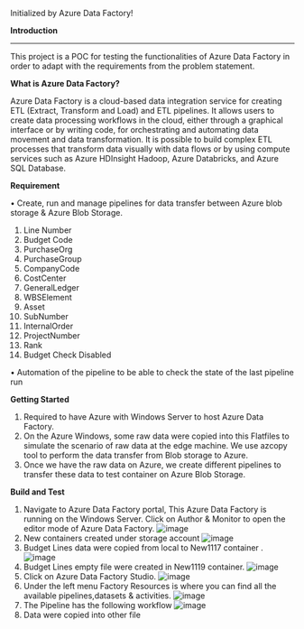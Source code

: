 Initialized by Azure Data Factory!

**Introduction**
__________________________________________________________________________________________________________________________________________________
This project is a POC for testing the functionalities of Azure Data Factory in order to adapt with the requirements from the problem statement.

**What is Azure Data Factory?**

Azure Data Factory is a cloud-based data integration service for creating ETL (Extract, Transform and Load) and ETL pipelines. It allows users to create data processing workflows in the cloud, either through a graphical interface or by writing code, for orchestrating and automating data movement and data transformation. It is possible to build complex ETL processes that transform data visually with data flows or by using compute services such as Azure HDInsight Hadoop, Azure Databricks, and Azure SQL Database.

**Requirement**

•	Create, run and manage pipelines for data transfer between Azure blob storage & Azure Blob Storage.

1.	Line Number
2.	Budget Code
3.	PurchaseOrg
4.	PurchaseGroup
5.	CompanyCode
6.	CostCenter
7.	GeneralLedger
8.	WBSElement
9.	Asset
10.	SubNumber
11.	InternalOrder
12.	ProjectNumber
13.	Rank
14.	Budget Check Disabled

•	Automation of the pipeline to be able to check the state of the last pipeline run

**Getting Started**

1.	Required to have Azure with Windows Server to host Azure Data Factory.
2.	On the Azure Windows, some raw data were copied into this Flatfiles to simulate the scenario of raw data at the edge machine. We use azcopy tool to perform the data transfer     from Blob storage to Azure.
3.	Once we have the raw data on Azure, we create different pipelines to transfer these data to test container on Azure Blob Storage.

**Build and Test**
1.  Navigate to Azure Data Factory portal, This Azure Data Factory is running on the Windows Server. Click on Author & Monitor to open the editor mode of Azure Data Factory. 
![image](https://user-images.githubusercontent.com/94681830/142825597-fee510eb-3b9b-4517-8958-104da3fafb63.png)
2.  New containers created under storage account
![image](https://user-images.githubusercontent.com/94681830/142822989-3fb03564-877b-4ece-a86e-e217572ec472.png)
3.  Budget Lines data were copied from local to New1117 container .
![image](https://user-images.githubusercontent.com/94681830/142823319-e40f536b-4a89-4373-9c39-8d9a842f3a94.png)
4.  Budget Lines empty file were created in New1119 container.
![image](https://user-images.githubusercontent.com/94681830/142824437-4c2d6800-d207-48a4-a061-0febe44cb1e9.png)
4.  Click on Azure Data Factory Studio.
![image](https://user-images.githubusercontent.com/94681830/142826301-ca498b07-0525-4295-a629-f7ed64728776.png)
4.  Under the left menu Factory Resources is where you can find all the available pipelines,datasets & activities.
![image](https://user-images.githubusercontent.com/94681830/142826687-824e5639-6c23-4cbf-8adc-c89ef11f5f67.png)
5.  The Pipeline has the following workflow
![image](https://user-images.githubusercontent.com/94681830/142827506-276b2de2-4f42-4a0a-a3ed-798a74fc5db9.png)
6.  Data were copied into other file









